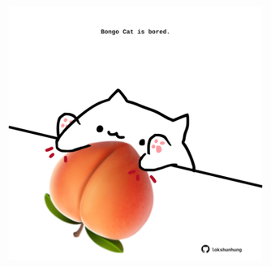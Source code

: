 <!-- built at 03/03/2024, 17:00:39 UTC -->
<p align="center">
  <img width="500" height="500" src="./ReadmeImage.svg">
</p>

